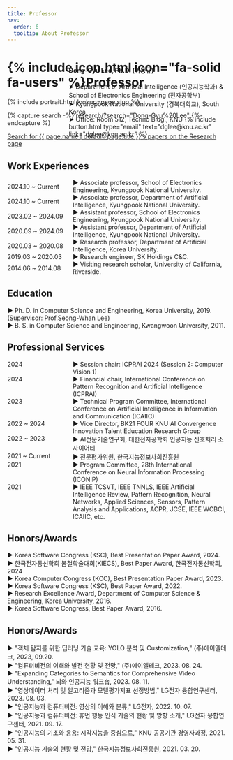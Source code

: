 ```yaml
---
title: Professor
nav:
  order: 6
  tooltip: About Professor
---
```


# {% include icon.html icon="fa-solid fa-users" %}Professor

<div class="container" style="display: flex; align-items: center; position: relative;">
  <div style="display: flex;">
    {% include portrait.html lookup=page.slug %}
  </div>
  <div style="display: flex; flex-direction: column; align-items: flex-start; text-align: left; position: absolute; left: 28%">
    <b>Dong-Gyu Lee, Ph.D. (이동규)</b><br>
    ➤ Department of Artificial Intelligence (인공지능학과) & School of Electronics Engineering (전자공학부)<br>
    ➤ Kyungpook National University (경북대학교), South Korea<br>
    ➤ Office: Room 512, Techno Bldg., KNU
    {%
      include button.html
      type="email"
      text="dglee@knu.ac.kr"
      link="dglee@knu.ac.kr"
    %}
  </div>
</div>

{% capture search -%}
  research/?search="Dong-Gyu%20Lee"
{%- endcapture %}

<p class="center">
  <a href="{{ search | relative_url | uri_escape }}">
    Search for {{ page.name | default: page.title }}'s papers on the Research page
  </a>
</p>

## Work Experiences

<div style="flex-direction: column;">
  <div style="display: flex;align-items: center;">
    <span style="min-width: 150px; text-align: left;">2024.10 ~ Current</span>
    <span>▶︎ Associate professor, School of Electronics Engineering, Kyungpook National University.</span>
  </div>
  <div style="display: flex;align-items: center;">
    <span style="min-width: 150px; text-align: left;">2024.10 ~ Current</span>
    <span>▶︎ Associate professor, Department of Artificial Intelligence, Kyungpook National University.</span>
  </div>
  <div style="display: flex;align-items: center;">
    <span style="min-width: 150px; text-align: left;">2023.02 ~ 2024.09</span>
    <span>▶︎ Assistant professor, School of Electronics Engineering, Kyungpook National University.</span>
  </div>
  <div style="display: flex;align-items: center;">
    <span style="min-width: 150px; text-align: left;">2020.09 ~ 2024.09</span>
    <span>▶︎ Assistant professor, Department of Artificial Intelligence, Kyungpook National University.</span>
  </div>
  <div style="display: flex;align-items: center;">
    <span style="min-width: 150px; text-align: left;">2020.03 ~ 2020.08</span>
    <span>▶︎ Research professor, Department of Artificial Intelligence, Korea University.</span>
  </div>
  <div style="display: flex;align-items: center;">
    <span style="min-width: 150px; text-align: left;">2019.03 ~ 2020.03</span>
    <span>▶︎ Research engineer, SK Holdings C&C.</span>
  </div>
  <div style="display: flex;align-items: center;">
    <span style="min-width: 150px; text-align: left;">2014.06 ~ 2014.08</span>
    <span>▶︎ Visiting research scholar, University of California, Riverside.</span>
  </div>
</div>

## Education
▶︎ Ph. D. in Computer Science and Engineering, Korea University, 2019. (Supervisor: Prof.Seong-Whan Lee)<br>
▶︎ B. S. in Computer Science and Engineering, Kwangwoon University, 2011.<br>

## Professional Services

<div style="flex-direction: column;">
  <div style="display: flex;">
    <span style="min-width: 150px; text-align: left;">2024</span>
    <span style="text-align: left;">▶︎ Session chair: ICPRAI 2024 (Session 2: Computer Vision 1)</span>
  </div>
  <div style="display: flex;">
    <span style="min-width: 150px; text-align: left;">2024</span>
    <span style="text-align: left;">▶︎ Financial chair, International Conference on Pattern Recognition and Artificial Intelligence (ICPRAI)</span>
  </div>
  <div style="display: flex;">
    <span style="min-width: 150px; text-align: left;">2023</span>
    <span style="text-align: left;">▶︎ Technical Program Committee, International Conference on Artificial Intelligence in Information and Communication (ICAIIC)</span>
  </div>
  <div style="display: flex;">
    <span style="min-width: 150px; text-align: left;">2022 ~ 2024</span>
    <span style="text-align: left;">▶︎ Vice Director, BK21 FOUR KNU AI Convergence Innovation Talent Education Research Group</span>
  </div>
  <div style="display: flex;">
    <span style="min-width: 150px; text-align: left;">2022 ~ 2023</span>
    <span style="text-align: left;">▶︎ AI전문기술연구회, 대한전자공학회 인공지능 신호처리 소사이어티</span>
  </div>
  <div style="display: flex;">
    <span style="min-width: 150px; text-align: left;">2021 ~ Current</span>
    <span style="text-align: left;">▶︎ 전문평가위원, 한국지능정보사회진흥원</span>
  </div>
  <div style="display: flex;">
    <span style="min-width: 150px; text-align: left;">2021</span>
    <span style="text-align: left;">▶︎ Program Committee, 28th International Conference on Neural Information Processing (ICONIP)</span>
  </div>
  <div style="display: flex;">
    <span style="min-width: 150px; text-align: left;">2021</span>
    <span style="text-align: left;">▶︎ IEEE TCSVT, IEEE TNNLS, IEEE Artificial Intelligence Review, Pattern Recognition, Neural Networks, Applied Sciences, Sensors, Pattern Analysis and Applications,  ACPR, JCSE, IEEE WCBCI, ICAIIC, etc.</span>
  </div>
</div>

## Honors/Awards

▶︎ Korea Software Congress (KSC), Best Presentation Paper Award, 2024. <br>
▶︎ 한국전자통신학회 봄철학술대회(KIECS), Best Paper Award, 한국전자통신학회, 2024 <br>
▶︎ Korea Computer Congress (KCC), Best Presentation Paper Award, 2023. <br>
▶︎ Korea Software Congress (KSC), Best Paper Award, 2022. <br>
▶︎ Research Excellence Award, Department of Computer Science & Engineering, Korea University, 2016. <br>
▶︎ Korea Software Congress, Best Paper Award, 2016. <br>

## Honors/Awards

▶︎ "객체 탐지를 위한 딥러닝 기술 교육: YOLO 분석 및 Customization," (주)에이엘테크, 2023, 09.20. <br>
▶︎ "컴퓨터비전의 이해와 발전 현황 및 전망," (주)에이엘테크, 2023. 08. 24. <br>
▶︎ "Expanding Categories to Semantics for Comprehensive Video Understanding," 뇌와 인공지능 워크숍, 2023. 08. 11. <br>
▶︎ "영상데이터 처리 및 알고리즘과 모델평가지표 선정방법," LG전자 융합연구센터, 2023. 08. 03. <br>
▶︎ "인공지능과 컴퓨터비전: 영상의 이해와 분류," LG전자, 2022. 10. 07. <br>
▶︎ "인공지능과 컴퓨터비전: 휴먼 행동 인식 기술의 현황 및 방향 소개," LG전자 융합연구센터, 2021. 09. 17. <br>
▶︎ "인공지능의 기초와 응용: 시각지능을 중심으로," KNU 공공기관 경영자과정, 2021. 05. 31. <br>
▶︎ "인공지능 기술의 현황 및 전망," 한국지능정보사회진흥원, 2021. 03. 20. <br>
